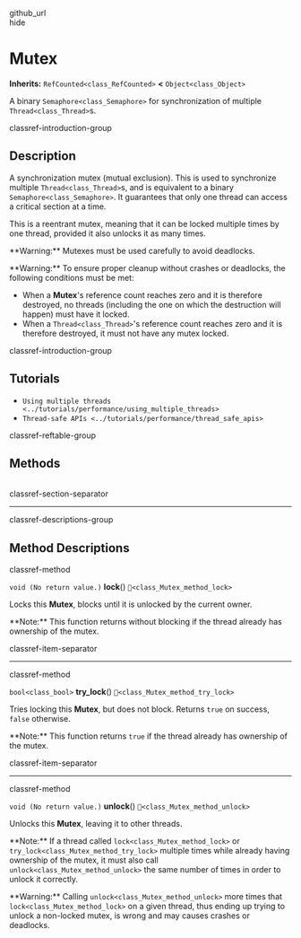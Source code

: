 github\_url  
hide

# Mutex

**Inherits:** `RefCounted<class_RefCounted>` **&lt;**
`Object<class_Object>`

A binary `Semaphore<class_Semaphore>` for synchronization of multiple
`Thread<class_Thread>`s.

classref-introduction-group

## Description

A synchronization mutex (mutual exclusion). This is used to synchronize
multiple `Thread<class_Thread>`s, and is equivalent to a binary
`Semaphore<class_Semaphore>`. It guarantees that only one thread can
access a critical section at a time.

This is a reentrant mutex, meaning that it can be locked multiple times
by one thread, provided it also unlocks it as many times.

\*\*Warning:\*\* Mutexes must be used carefully to avoid deadlocks.

\*\*Warning:\*\* To ensure proper cleanup without crashes or deadlocks,
the following conditions must be met:

-   When a **Mutex**'s reference count reaches zero and it is therefore
    destroyed, no threads (including the one on which the destruction
    will happen) must have it locked.
-   When a `Thread<class_Thread>`'s reference count reaches zero and it
    is therefore destroyed, it must not have any mutex locked.

classref-introduction-group

## Tutorials

-   `Using multiple threads <../tutorials/performance/using_multiple_threads>`
-   `Thread-safe APIs <../tutorials/performance/thread_safe_apis>`

classref-reftable-group

## Methods

<table>
<tbody>
<tr>
</tr>
<tr>
</tr>
<tr>
</tr>
</tbody>
</table>

classref-section-separator

------------------------------------------------------------------------

classref-descriptions-group

## Method Descriptions

classref-method

`void (No return value.)` **lock**() `🔗<class_Mutex_method_lock>`

Locks this **Mutex**, blocks until it is unlocked by the current owner.

\*\*Note:\*\* This function returns without blocking if the thread
already has ownership of the mutex.

classref-item-separator

------------------------------------------------------------------------

classref-method

`bool<class_bool>` **try\_lock**() `🔗<class_Mutex_method_try_lock>`

Tries locking this **Mutex**, but does not block. Returns `true` on
success, `false` otherwise.

\*\*Note:\*\* This function returns `true` if the thread already has
ownership of the mutex.

classref-item-separator

------------------------------------------------------------------------

classref-method

`void (No return value.)` **unlock**() `🔗<class_Mutex_method_unlock>`

Unlocks this **Mutex**, leaving it to other threads.

\*\*Note:\*\* If a thread called `lock<class_Mutex_method_lock>` or
`try_lock<class_Mutex_method_try_lock>` multiple times while already
having ownership of the mutex, it must also call
`unlock<class_Mutex_method_unlock>` the same number of times in order to
unlock it correctly.

\*\*Warning:\*\* Calling `unlock<class_Mutex_method_unlock>` more times
that `lock<class_Mutex_method_lock>` on a given thread, thus ending up
trying to unlock a non-locked mutex, is wrong and may causes crashes or
deadlocks.
